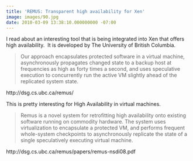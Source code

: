 ```yaml
---
title: 'REMUS: Transparent high availability for Xen'
image: images/90.jpg
date: 2010-03-09 13:38:10.000000000 -07:00
---
```

I read about an interesting tool that is being integrated into Xen that offers high availability.  It is developed by The University of British Columbia.
<blockquote>Our approach encapsulates protected software in a virtual machine, asynchronously propagates changed state to a backup host at frequencies as high as forty times a second, and uses speculative execution to concurrently run the active VM slightly ahead of the replicated system state.</blockquote>
http://dsg.cs.ubc.ca/remus/

This is pretty interesting for High Availability in virtual machines.
<blockquote>Remus is a novel system for retrofitting high availability onto existing software running on commodity hardware. The system uses virtualization to encapsulate a protected VM, and performs frequent whole-system checkpoints to asynchronously replicate the state of a single speculatively executing virtual machine.</blockquote>
http://dsg.cs.ubc.ca/remus/papers/remus-nsdi08.pdf
